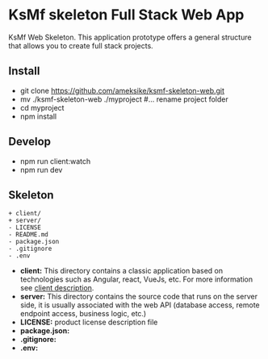 # KsMf skeleton Full Stack Web App
KsMf Web Skeleton. This application prototype offers a general structure that allows you to create full stack projects. 

## Install
- git clone https://github.com/ameksike/ksmf-skeleton-web.git
- mv ./ksmf-skeleton-web ./myproject  #... rename project folder
- cd myproject
- npm install 

## Develop
- npm run client:watch
- npm run dev

## Skeleton
```
+ client/
+ server/
- LICENSE
- README.md
- package.json
- .gitignore
- .env
```

- **client:** This directory contains a classic application based on technologies such as Angular, react, VueJs, etc. For more information see [client description](https://github.com/ameksike/ksmf-skeleton-web/tree/main/client).
- **server:** This directory contains the source code that runs on the server side, it is usually associated with the web API (database access, remote endpoint access, business logic, etc.)
- **LICENSE:** product license description file
- **package.json:** 
- **.gitignore:** 
- **.env:** 
